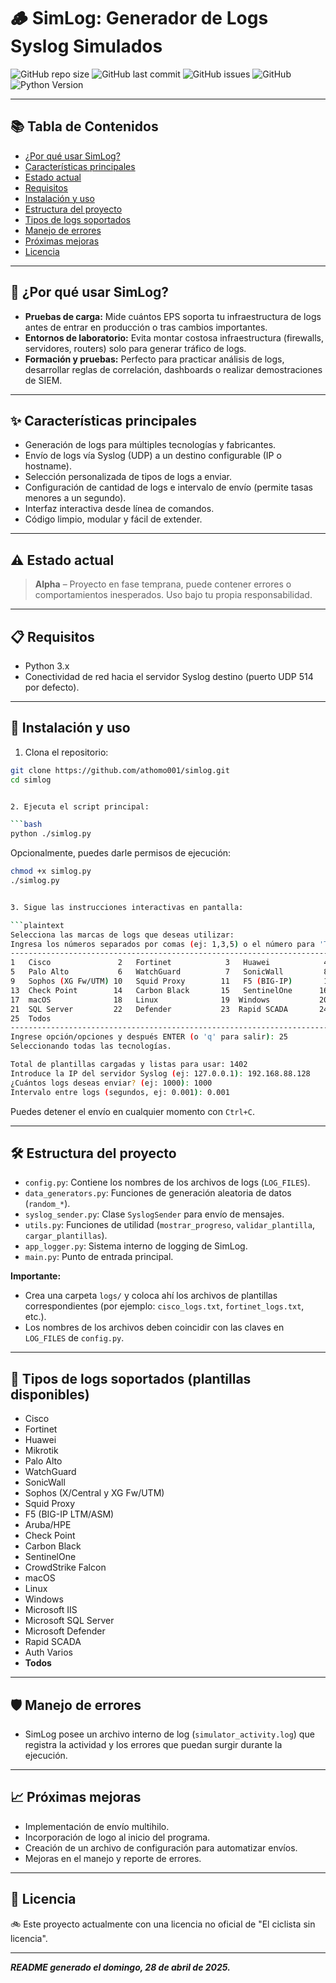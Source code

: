 # 🪵 SimLog: Generador de Logs Syslog Simulados

![GitHub repo size](https://img.shields.io/github/repo-size/athomo001/simlog)
![GitHub last commit](https://img.shields.io/github/last-commit/athomo001/simlog)
![GitHub issues](https://img.shields.io/github/issues/athomo001/simlog)
![GitHub](https://img.shields.io/github/license/athomo001/simlog)
![Python Version](https://img.shields.io/badge/python-3.x-blue.svg)

---

## 📚 Tabla de Contenidos

- [¿Por qué usar SimLog?](#-por-qué-usar-simlog)
- [Características principales](#-características-principales)
- [Estado actual](#-estado-actual)
- [Requisitos](#-requisitos)
- [Instalación y uso](#-instalación-y-uso)
- [Estructura del proyecto](#-estructura-del-proyecto)
- [Tipos de logs soportados](#-tipos-de-logs-soportados-plantillas-disponibles)
- [Manejo de errores](#-manejo-de-errores)
- [Próximas mejoras](#-próximas-mejoras)
- [Licencia](#-licencia)

---

## 🤔 ¿Por qué usar SimLog?

- **Pruebas de carga:** Mide cuántos EPS soporta tu infraestructura de logs antes de entrar en producción o tras cambios importantes.
- **Entornos de laboratorio:** Evita montar costosa infraestructura (firewalls, servidores, routers) solo para generar tráfico de logs.
- **Formación y pruebas:** Perfecto para practicar análisis de logs, desarrollar reglas de correlación, dashboards o realizar demostraciones de SIEM.

---

## ✨ Características principales

- Generación de logs para múltiples tecnologías y fabricantes.
- Envío de logs vía Syslog (UDP) a un destino configurable (IP o hostname).
- Selección personalizada de tipos de logs a enviar.
- Configuración de cantidad de logs e intervalo de envío (permite tasas menores a un segundo).
- Interfaz interactiva desde línea de comandos.
- Código limpio, modular y fácil de extender.

---

## ⚠️ Estado actual

> **Alpha** – Proyecto en fase temprana, puede contener errores o comportamientos inesperados. Uso bajo tu propia responsabilidad.

---

## 📋 Requisitos

- Python 3.x
- Conectividad de red hacia el servidor Syslog destino (puerto UDP 514 por defecto).

---

## 🚀 Instalación y uso

1. Clona el repositorio:

```bash
git clone https://github.com/athomo001/simlog.git
cd simlog


2. Ejecuta el script principal:

```bash
python ./simlog.py
```

Opcionalmente, puedes darle permisos de ejecución:

```bash
chmod +x simlog.py
./simlog.py


3. Sigue las instrucciones interactivas en pantalla:

```plaintext
Selecciona las marcas de logs que deseas utilizar:
Ingresa los números separados por comas (ej: 1,3,5) o el número para 'Todos'.
------------------------------------------------------------------------------------------------------------------------
1   Cisco               2   Fortinet            3   Huawei            4   Mikrotik
5   Palo Alto           6   WatchGuard          7   SonicWall         8   Sophos (X/Central)
9   Sophos (XG Fw/UTM) 10   Squid Proxy        11   F5 (BIG-IP)       12   Aruba/HPE
13  Check Point        14   Carbon Black       15   SentinelOne      16   CrowdStrike
17  macOS              18   Linux              19  Windows           20   Microsoft IIS
21  SQL Server         22   Defender           23  Rapid SCADA       24  Auth Varios
25  Todos
------------------------------------------------------------------------------------------------------------------------
Ingrese opción/opciones y después ENTER (o 'q' para salir): 25
Seleccionando todas las tecnologías.

Total de plantillas cargadas y listas para usar: 1402
Introduce la IP del servidor Syslog (ej: 127.0.0.1): 192.168.88.128
¿Cuántos logs deseas enviar? (ej: 1000): 1000
Intervalo entre logs (segundos, ej: 0.001): 0.001
```

Puedes detener el envío en cualquier momento con `Ctrl+C`.

---

## 🛠️ Estructura del proyecto

- `config.py`: Contiene los nombres de los archivos de logs (`LOG_FILES`).
- `data_generators.py`: Funciones de generación aleatoria de datos (`random_*`).
- `syslog_sender.py`: Clase `SyslogSender` para envío de mensajes.
- `utils.py`: Funciones de utilidad (`mostrar_progreso`, `validar_plantilla`, `cargar_plantillas`).
- `app_logger.py`: Sistema interno de logging de SimLog.
- `main.py`: Punto de entrada principal.

**Importante:**  
- Crea una carpeta `logs/` y coloca ahí los archivos de plantillas correspondientes (por ejemplo: `cisco_logs.txt`, `fortinet_logs.txt`, etc.).
- Los nombres de los archivos deben coincidir con las claves en `LOG_FILES` de `config.py`.

---

## 📝 Tipos de logs soportados (plantillas disponibles)

- Cisco
- Fortinet
- Huawei
- Mikrotik
- Palo Alto
- WatchGuard
- SonicWall
- Sophos (X/Central y XG Fw/UTM)
- Squid Proxy
- F5 (BIG-IP LTM/ASM)
- Aruba/HPE
- Check Point
- Carbon Black
- SentinelOne
- CrowdStrike Falcon
- macOS
- Linux
- Windows
- Microsoft IIS
- Microsoft SQL Server
- Microsoft Defender
- Rapid SCADA
- Auth Varios
- **Todos**

---

## 🛡️ Manejo de errores

- SimLog posee un archivo interno de log (`simulator_activity.log`) que registra la actividad y los errores que puedan surgir durante la ejecución.

---

## 📈 Próximas mejoras

- Implementación de envío multihilo.
- Incorporación de logo al inicio del programa.
- Creación de un archivo de configuración para automatizar envíos.
- Mejoras en el manejo y reporte de errores.

---

## 📄 Licencia

🚲 Este proyecto actualmente con una licencia no oficial de "El ciclista sin licencia".

---

_**README generado el domingo, 28 de abril de 2025.**_
```